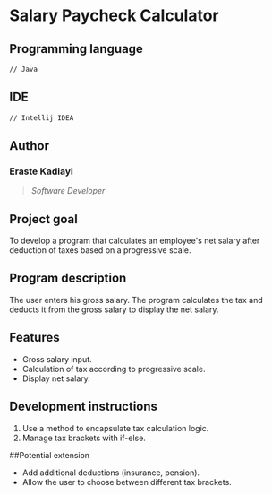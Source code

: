 # Salary Paycheck Calculator

## Programming language

```bash
// Java
```

## IDE

```bash
// Intellij IDEA
```

## Author

### Eraste Kadiayi

> *Software Developer*

## Project goal

To develop a program that calculates an employee's net salary after deduction of taxes
based on a progressive scale.

## Program description

The user enters his gross salary. The program calculates the tax and deducts it from the gross salary
to display the net salary.

## Features

- Gross salary input.
- Calculation of tax according to progressive scale.
- Display net salary.
  
## Development instructions

1. Use a method to encapsulate tax calculation logic.
2. Manage tax brackets with if-else.
   
##Potential extension
- Add additional deductions (insurance, pension).
- Allow the user to choose between different tax brackets.
